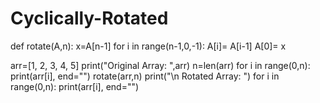 # Cyclically-Rotated

def rotate(A,n):
    x=A[n-1]
    for i in range(n-1,0,-1):
        A[i]= A[i-1]
    A[0]= x

arr=[1, 2, 3, 4, 5]
print("Original Array: ",arr)
n=len(arr)
for i in range(0,n):
    print(arr[i], end="")
rotate(arr,n)
print("\n Rotated Array: ")
for i in range(0,n):
    print(arr[i], end="")
